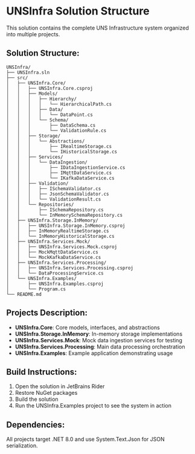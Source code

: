 # UNSInfra Solution Structure

This solution contains the complete UNS Infrastructure system organized into multiple projects.

## Solution Structure:
```
UNSInfra/
├── UNSInfra.sln
├── src/
│   ├── UNSInfra.Core/
│   │   ├── UNSInfra.Core.csproj
│   │   ├── Models/
│   │   │   ├── Hierarchy/
│   │   │   │   └── HierarchicalPath.cs
│   │   │   ├── Data/
│   │   │   │   └── DataPoint.cs
│   │   │   └── Schema/
│   │   │       ├── DataSchema.cs
│   │   │       └── ValidationRule.cs
│   │   ├── Storage/
│   │   │   └── Abstractions/
│   │   │       ├── IRealtimeStorage.cs
│   │   │       └── IHistoricalStorage.cs
│   │   ├── Services/
│   │   │   └── DataIngestion/
│   │   │       ├── IDataIngestionService.cs
│   │   │       ├── IMqttDataService.cs
│   │   │       └── IKafkaDataService.cs
│   │   ├── Validation/
│   │   │   ├── ISchemaValidator.cs
│   │   │   ├── JsonSchemaValidator.cs
│   │   │   └── ValidationResult.cs
│   │   └── Repositories/
│   │       ├── ISchemaRepository.cs
│   │       └── InMemorySchemaRepository.cs
│   ├── UNSInfra.Storage.InMemory/
│   │   ├── UNSInfra.Storage.InMemory.csproj
│   │   ├── InMemoryRealtimeStorage.cs
│   │   └── InMemoryHistoricalStorage.cs
│   ├── UNSInfra.Services.Mock/
│   │   ├── UNSInfra.Services.Mock.csproj
│   │   ├── MockMqttDataService.cs
│   │   └── MockKafkaDataService.cs
│   ├── UNSInfra.Services.Processing/
│   │   ├── UNSInfra.Services.Processing.csproj
│   │   └── DataProcessingService.cs
│   └── UNSInfra.Examples/
│       ├── UNSInfra.Examples.csproj
│       └── Program.cs
└── README.md
```

## Projects Description:

- **UNSInfra.Core**: Core models, interfaces, and abstractions
- **UNSInfra.Storage.InMemory**: In-memory storage implementations
- **UNSInfra.Services.Mock**: Mock data ingestion services for testing
- **UNSInfra.Services.Processing**: Main data processing orchestration
- **UNSInfra.Examples**: Example application demonstrating usage

## Build Instructions:

1. Open the solution in JetBrains Rider
2. Restore NuGet packages
3. Build the solution
4. Run the UNSInfra.Examples project to see the system in action

## Dependencies:

All projects target .NET 8.0 and use System.Text.Json for JSON serialization.
